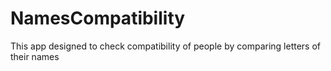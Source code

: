 # NamesCompatibility
This app designed to check compatibility of people by comparing letters of their names

